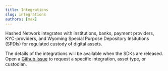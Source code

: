 ```yaml
---
title: Integrations
slug: integrations
authors: [max]
---
```


Hashed Network integrates with institutions, banks, payment providers, KYC-providers, and Wyoming Special Purpose Depository Insitutions (SPDIs) for regulated custody of digital assets. 

The details of the integrations will be available when the SDKs are released. Open a [Github Issue](https://github.com/hashed-io/hashed-substrate/issues/new) to request a specific integration, asset type, or custodian. 

